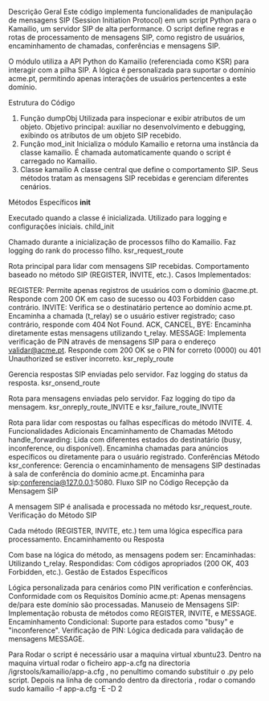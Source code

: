 Descrição Geral
Este código implementa funcionalidades de manipulação de mensagens SIP (Session Initiation Protocol) em um script Python para o Kamailio, um servidor SIP de alta performance. O script define regras e rotas de processamento de mensagens SIP, como registro de usuários, encaminhamento de chamadas, conferências e mensagens SIP.

O módulo utiliza a API Python do Kamailio (referenciada como KSR) para interagir com a pilha SIP. A lógica é personalizada para suportar o domínio acme.pt, permitindo apenas interações de usuários pertencentes a este domínio.

Estrutura do Código
1. Função dumpObj
Utilizada para inspecionar e exibir atributos de um objeto.
Objetivo principal: auxiliar no desenvolvimento e debugging, exibindo os atributos de um objeto SIP recebido.
2. Função mod_init
Inicializa o módulo Kamailio e retorna uma instância da classe kamailio.
É chamada automaticamente quando o script é carregado no Kamailio.
3. Classe kamailio
A classe central que define o comportamento SIP. Seus métodos tratam as mensagens SIP recebidas e gerenciam diferentes cenários.

Métodos Específicos
__init__

Executado quando a classe é inicializada.
Utilizado para logging e configurações iniciais.
child_init

Chamado durante a inicialização de processos filho do Kamailio.
Faz logging do rank do processo filho.
ksr_request_route

Rota principal para lidar com mensagens SIP recebidas.
Comportamento baseado no método SIP (REGISTER, INVITE, etc.).
Casos Implementados:

REGISTER:
Permite apenas registros de usuários com o domínio @acme.pt.
Responde com 200 OK em caso de sucesso ou 403 Forbidden caso contrário.
INVITE:
Verifica se o destinatário pertence ao domínio acme.pt.
Encaminha a chamada (t_relay) se o usuário estiver registrado; caso contrário, responde com 404 Not Found.
ACK, CANCEL, BYE:
Encaminha diretamente estas mensagens utilizando t_relay.
MESSAGE:
Implementa verificação de PIN através de mensagens SIP para o endereço validar@acme.pt.
Responde com 200 OK se o PIN for correto (0000) ou 401 Unauthorized se estiver incorreto.
ksr_reply_route

Gerencia respostas SIP enviadas pelo servidor.
Faz logging do status da resposta.
ksr_onsend_route

Rota para mensagens enviadas pelo servidor.
Faz logging do tipo da mensagem.
ksr_onreply_route_INVITE e ksr_failure_route_INVITE

Rota para lidar com respostas ou falhas específicas do método INVITE.
4. Funcionalidades Adicionais
Encaminhamento de Chamadas
Método handle_forwarding:
Lida com diferentes estados do destinatário (busy, inconference, ou disponível).
Encaminha chamadas para anúncios específicos ou diretamente para o usuário registrado.
Conferências
Método ksr_conference:
Gerencia o encaminhamento de mensagens SIP destinadas à sala de conferência do domínio acme.pt.
Encaminha para sip:conferencia@127.0.0.1:5080.
Fluxo SIP no Código
Recepção da Mensagem SIP

A mensagem SIP é analisada e processada no método ksr_request_route.
Verificação do Método SIP

Cada método (REGISTER, INVITE, etc.) tem uma lógica específica para processamento.
Encaminhamento ou Resposta

Com base na lógica do método, as mensagens podem ser:
Encaminhadas: Utilizando t_relay.
Respondidas: Com códigos apropriados (200 OK, 403 Forbidden, etc.).
Gestão de Estados Específicos

Lógica personalizada para cenários como PIN verification e conferências.
Conformidade com os Requisitos
Domínio acme.pt: Apenas mensagens de/para este domínio são processadas.
Manuseio de Mensagens SIP: Implementação robusta de métodos como REGISTER, INVITE, e MESSAGE.
Encaminhamento Condicional: Suporte para estados como "busy" e "inconference".
Verificação de PIN: Lógica dedicada para validação de mensagens MESSAGE.

Para Rodar o script é necessário usar a maquina virtual xbuntu23. Dentro na maquina virtual rodar o ficheiro app-a.cfg na directoria /igrstools/kamailio/app-a.cfg , no penultimo comando  substituir o .py pelo script.
Depois na linha de comando dentro da directoria , rodar o comando sudo kamailio -f app-a.cfg -E -D 2

